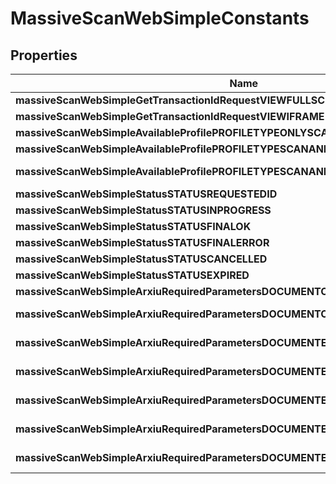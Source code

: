 

# MassiveScanWebSimpleConstants


## Properties

| Name | Type | Description | Notes |
|------------ | ------------- | ------------- | -------------|
|**massiveScanWebSimpleGetTransactionIdRequestVIEWFULLSCREEN** | **Integer** | Constant MassiveScanWebSimpleGetTransactionIdRequest_VIEW_FULLSCREEN |  [readonly] |
|**massiveScanWebSimpleGetTransactionIdRequestVIEWIFRAME** | **Integer** | Constant MassiveScanWebSimpleGetTransactionIdRequest_VIEW_IFRAME |  [readonly] |
|**massiveScanWebSimpleAvailableProfilePROFILETYPEONLYSCAN** | **Integer** | Constant MassiveScanWebSimpleAvailableProfile_PROFILE_TYPE_ONLY_SCAN |  [readonly] |
|**massiveScanWebSimpleAvailableProfilePROFILETYPESCANANDSIGNATURE** | **Integer** | Constant MassiveScanWebSimpleAvailableProfile_PROFILE_TYPE_SCAN_AND_SIGNATURE |  [readonly] |
|**massiveScanWebSimpleAvailableProfilePROFILETYPESCANANDSIGNATUREANDCUSTODY** | **Integer** | Constant MassiveScanWebSimpleAvailableProfile_PROFILE_TYPE_SCAN_AND_SIGNATURE_AND_CUSTODY |  [readonly] |
|**massiveScanWebSimpleStatusSTATUSREQUESTEDID** | **Integer** | Constant MassiveScanWebSimpleStatus_STATUS_REQUESTED_ID |  [readonly] |
|**massiveScanWebSimpleStatusSTATUSINPROGRESS** | **Integer** | Constant MassiveScanWebSimpleStatus_STATUS_IN_PROGRESS |  [readonly] |
|**massiveScanWebSimpleStatusSTATUSFINALOK** | **Integer** | Constant MassiveScanWebSimpleStatus_STATUS_FINAL_OK |  [readonly] |
|**massiveScanWebSimpleStatusSTATUSFINALERROR** | **Integer** | Constant MassiveScanWebSimpleStatus_STATUS_FINAL_ERROR |  [readonly] |
|**massiveScanWebSimpleStatusSTATUSCANCELLED** | **Integer** | Constant MassiveScanWebSimpleStatus_STATUS_CANCELLED |  [readonly] |
|**massiveScanWebSimpleStatusSTATUSEXPIRED** | **Integer** | Constant MassiveScanWebSimpleStatus_STATUS_EXPIRED |  [readonly] |
|**massiveScanWebSimpleArxiuRequiredParametersDOCUMENTORIGENCIUTADA** | **Integer** | Constant MassiveScanWebSimpleArxiuRequiredParameters_DOCUMENTORIGEN_CIUTADA |  [readonly] |
|**massiveScanWebSimpleArxiuRequiredParametersDOCUMENTORIGENADMINISTRACIO** | **Integer** | Constant MassiveScanWebSimpleArxiuRequiredParameters_DOCUMENTORIGEN_ADMINISTRACIO |  [readonly] |
|**massiveScanWebSimpleArxiuRequiredParametersDOCUMENTELABORATIONSTATEORIGINAL** | **String** | Constant MassiveScanWebSimpleArxiuRequiredParameters_DOCUMENTELABORATIONSTATE_ORIGINAL |  [readonly] |
|**massiveScanWebSimpleArxiuRequiredParametersDOCUMENTELABORATIONSTATECOPIACF** | **String** | Constant MassiveScanWebSimpleArxiuRequiredParameters_DOCUMENTELABORATIONSTATE_COPIA_CF |  [readonly] |
|**massiveScanWebSimpleArxiuRequiredParametersDOCUMENTELABORATIONSTATECOPIADP** | **String** | Constant MassiveScanWebSimpleArxiuRequiredParameters_DOCUMENTELABORATIONSTATE_COPIA_DP |  [readonly] |
|**massiveScanWebSimpleArxiuRequiredParametersDOCUMENTELABORATIONSTATECOPIAPR** | **String** | Constant MassiveScanWebSimpleArxiuRequiredParameters_DOCUMENTELABORATIONSTATE_COPIA_PR |  [readonly] |
|**massiveScanWebSimpleArxiuRequiredParametersDOCUMENTELABORATIONSTATEALTRES** | **String** | Constant MassiveScanWebSimpleArxiuRequiredParameters_DOCUMENTELABORATIONSTATE_ALTRES |  [readonly] |



